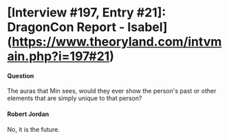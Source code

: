 # [Interview #197, Entry #21]: DragonCon Report - Isabel](https://www.theoryland.com/intvmain.php?i=197#21)

#### Question

The auras that Min sees, would they ever show the person's past or other elements that are simply unique to that person?

#### Robert Jordan

No, it is the future.


